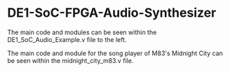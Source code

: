# DE1-SoC-FPGA-Audio-Synthesizer
The main code and modules can be seen within the DE1_SoC_Audio_Example.v file to the left.

The main code and module for the song player of M83's Midnight City can be seen within the midnight_city_m83.v file.
